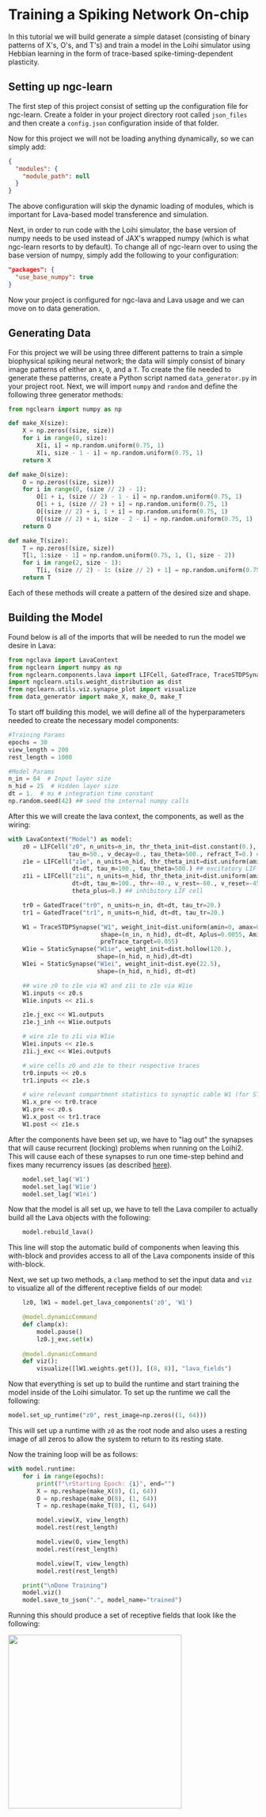 # Training a Spiking Network On-chip

In this tutorial we will build generate a simple dataset (consisting of binary 
patterns of X's, O's, and T's) and train a model in the Loihi simulator
using Hebbian learning in the form of trace-based spike-timing-dependent 
plasticity.

## Setting up ngc-learn

The first step of this project consist of setting up the configuration file for 
ngc-learn. Create a folder in your project directory root called `json_files` and 
then create a `config.json` configuration inside of that folder.

Now for this project we will not be loading anything dynamically, so we can simply add:

```json
{
  "modules": {
    "module_path": null
  }
}
```

The above configuration will skip the dynamic loading of modules, which is 
important for Lava-based model transference and simulation.

Next, in order to run code with the Loihi simulator, the base version of numpy 
needs to be used instead of JAX's wrapped numpy (which is what ngc-learn resorts 
to by default). To change all of ngc-learn over to using the base version of 
numpy, simply add the following to your configuration:

```json
"packages": {
  "use_base_numpy": true
}
```

Now your project is configured for ngc-lava and Lava usage and we can move on 
to data generation.

## Generating Data

For this project we will be using three different patterns to train a simple 
biophysical spiking neural network; the data will simply consist of binary 
image patterns of either an `X`, `O`, and a `T`. To create the file needed to 
generate these patterns, create a Python script named `data_generator.py` in 
your project root. Next, we will import `numpy` and `random` and
define the following three generator methods:

```python
from ngclearn import numpy as np

def make_X(size):
    X = np.zeros((size, size))
    for i in range(0, size):
        X[i, i] = np.random.uniform(0.75, 1)
        X[i, size - 1 - i] = np.random.uniform(0.75, 1)
    return X

def make_O(size):
    O = np.zeros((size, size))
    for i in range(0, (size // 2) - 1):
        O[1 + i, (size // 2) - 1 - i] = np.random.uniform(0.75, 1)
        O[1 + i, (size // 2) + i] = np.random.uniform(0.75, 1)
        O[(size // 2) + i, 1 + i] = np.random.uniform(0.75, 1)
        O[(size // 2) + i, size - 2 - i] = np.random.uniform(0.75, 1)
    return O

def make_T(size):
    T = np.zeros((size, size))
    T[1, 1:size - 1] = np.random.uniform(0.75, 1, (1, size - 2))
    for i in range(2, size - 1):
        T[i, (size // 2) - 1: (size // 2) + 1] = np.random.uniform(0.75, 1, (1, 2))
    return T
```

Each of these methods will create a pattern of the desired size and shape.

## Building the Model

Found below is all of the imports that will be needed to run the model we desire 
in Lava:

```python
from ngclava import LavaContext
from ngclearn import numpy as np
from ngclearn.components.lava import LIFCell, GatedTrace, TraceSTDPSynapse, StaticSynapse
import ngclearn.utils.weight_distribution as dist
from ngclearn.utils.viz.synapse_plot import visualize
from data_generator import make_X, make_O, make_T
```

To start off building this model, we will define all of the hyperparameters 
needed to create the necessary model components:

```python
#Training Params
epochs = 30
view_length = 200
rest_length = 1000

#Model Params
n_in = 64  # Input layer size
n_hid = 25  # Hidden layer size
dt = 1.  # ms # integration time constant
np.random.seed(42) ## seed the internal numpy calls
```

After this we will create the lava context, the components, as well as the wiring:

```python
with LavaContext("Model") as model:
    z0 = LIFCell("z0", n_units=n_in, thr_theta_init=dist.constant(0.), dt=dt, 
                 tau_m=50., v_decay=0., tau_theta=500., refract_T=0.) ## IF cell
    z1e = LIFCell("z1e", n_units=n_hid, thr_theta_init=dist.uniform(amin=-2, amax=2.), 
                  dt=dt, tau_m=100., tau_theta=500.) ## excitatory LIF cell
    z1i = LIFCell("z1i", n_units=n_hid, thr_theta_init=dist.uniform(amin=-2, amax=2.), 
                  dt=dt, tau_m=100., thr=-40., v_rest=-60., v_reset=-45., 
                  theta_plus=0.) ## inhibitory LIF cell

    tr0 = GatedTrace("tr0", n_units=n_in, dt=dt, tau_tr=20.)
    tr1 = GatedTrace("tr1", n_units=n_hid, dt=dt, tau_tr=20.)

    W1 = TraceSTDPSynapse("W1", weight_init=dist.uniform(amin=0, amax=0.3), 
                          shape=(n_in, n_hid), dt=dt, Aplus=0.0055, Aminus=0.00055, 
                          preTrace_target=0.055)
    W1ie = StaticSynapse("W1ie", weight_init=dist.hollow(120.), 
                         shape=(n_hid, n_hid),dt=dt)
    W1ei = StaticSynapse("W1ei", weight_init=dist.eye(22.5), 
                         shape=(n_hid, n_hid), dt=dt)

    ## wire z0 to z1e via W1 and z1i to z1e via W1ie
    W1.inputs << z0.s
    W1ie.inputs << z1i.s

    z1e.j_exc << W1.outputs
    z1e.j_inh << W1ie.outputs

    # wire z1e to z1i via W1ie
    W1ei.inputs << z1e.s
    z1i.j_exc << W1ei.outputs

    # wire cells z0 and z1e to their respective traces
    tr0.inputs << z0.s
    tr1.inputs << z1e.s

    # wire relevant compartment statistics to synaptic cable W1 (for STDP update)
    W1.x_pre << tr0.trace
    W1.pre << z0.s
    W1.x_post << tr1.trace
    W1.post << z1e.s
```

After the components have been set up, we have to "lag out" the synapses that 
will cause recurrent (locking) problems when running on the Loihi2. This will 
cause each of these synapses to run one time-step behind and fixes many recurrency 
issues (as described [here](lava_context.md)).

```python
    model.set_lag('W1')
    model.set_lag('W1ie')
    model.set_lag('W1ei')
```

Now that the model is all set up, we have to tell the Lava compiler to actually 
build all the Lava objects with the following:

```python
    model.rebuild_lava()
```

This line will stop the automatic build of components when leaving this 
with-block and provides access to all of the Lava components inside of this 
with-block.

Next, we set up two methods, a `clamp` method to set the input data and 
`viz` to visualize all of the different receptive fields of our model:

```python
    lz0, lW1 = model.get_lava_components('z0', 'W1')

    @model.dynamicCommand
    def clamp(x):
        model.pause()
        lz0.j_exc.set(x)
    
    @model.dynamicCommand
    def viz():
        visualize([lW1.weights.get()], [(8, 8)], "lava_fields")
```

Now that everything is set up to build the runtime and start training the model 
inside of the Loihi simulator. To set up the runtime we call the following:

```python
model.set_up_runtime("z0", rest_image=np.zeros((1, 64)))
```

This will set up a runtime with `z0` as the root node and also uses a resting 
image of all zeros to allow the system to return to its resting state.

Now the training loop will be as follows:

```python
with model.runtime:
    for i in range(epochs):
        print(f"\rStarting Epoch: {i}", end="")
        X = np.reshape(make_X(8), (1, 64))
        O = np.reshape(make_O(8), (1, 64))
        T = np.reshape(make_T(8), (1, 64))

        model.view(X, view_length)
        model.rest(rest_length)

        model.view(O, view_length)
        model.rest(rest_length)

        model.view(T, view_length)
        model.rest(rest_length)

    print("\nDone Training")
    model.viz()
    model.save_to_json(".", model_name="trained")
```

Running this should produce a set of receptive fields that look like the 
following:

<img src="../../images/tutorials/lava/lava_fields.jpg" width="350" /> <br>
